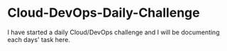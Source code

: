 # Cloud-DevOps-Daily-Challenge
I have started a daily Cloud/DevOps challenge and I will be documenting each days' task here.
